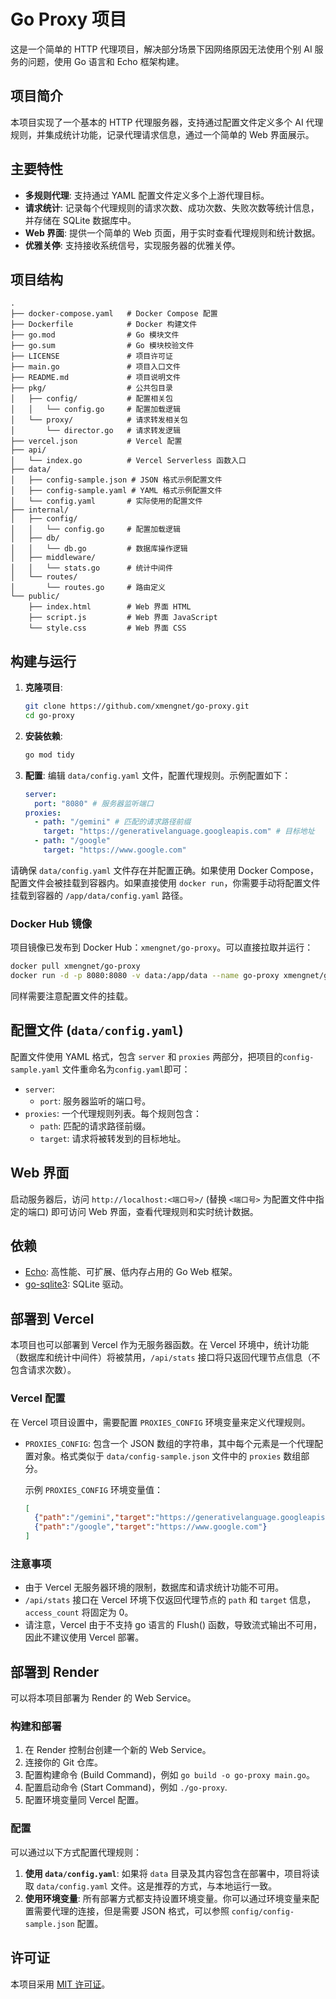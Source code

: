 # Go Proxy 项目

这是一个简单的 HTTP 代理项目，解决部分场景下因网络原因无法使用个别 AI 服务的问题，使用 Go 语言和 Echo 框架构建。

## 项目简介

本项目实现了一个基本的 HTTP 代理服务器，支持通过配置文件定义多个 AI 代理规则，并集成统计功能，记录代理请求信息，通过一个简单的 Web 界面展示。

## 主要特性

*   **多规则代理**: 支持通过 YAML 配置文件定义多个上游代理目标。
*   **请求统计**: 记录每个代理规则的请求次数、成功次数、失败次数等统计信息，并存储在 SQLite 数据库中。
*   **Web 界面**: 提供一个简单的 Web 页面，用于实时查看代理规则和统计数据。
*   **优雅关停**: 支持接收系统信号，实现服务器的优雅关停。

## 项目结构

```
.
├── docker-compose.yaml   # Docker Compose 配置
├── Dockerfile            # Docker 构建文件
├── go.mod                # Go 模块文件
├── go.sum                # Go 模块校验文件
├── LICENSE               # 项目许可证
├── main.go               # 项目入口文件
├── README.md             # 项目说明文件
├── pkg/                  # 公共包目录
│   ├── config/           # 配置相关包
│   │   └── config.go     # 配置加载逻辑
│   └── proxy/            # 请求转发相关包
│       └── director.go   # 请求转发逻辑
├── vercel.json           # Vercel 配置
├── api/
│   └── index.go          # Vercel Serverless 函数入口
├── data/
│   ├── config-sample.json # JSON 格式示例配置文件
│   ├── config-sample.yaml # YAML 格式示例配置文件
│   └── config.yaml       # 实际使用的配置文件
├── internal/
│   ├── config/
│   │   └── config.go     # 配置加载逻辑
│   ├── db/
│   │   └── db.go         # 数据库操作逻辑
│   ├── middleware/
│   │   └── stats.go      # 统计中间件
│   └── routes/
│       └── routes.go     # 路由定义
└── public/
    ├── index.html        # Web 界面 HTML
    ├── script.js         # Web 界面 JavaScript
    └── style.css         # Web 界面 CSS
```

## 构建与运行

1.  **克隆项目**:
    ```bash
    git clone https://github.com/xmengnet/go-proxy.git
    cd go-proxy
    ```
2.  **安装依赖**:
    ```bash
    go mod tidy
    ```
3.  **配置**:
    编辑 `data/config.yaml` 文件，配置代理规则。示例配置如下：
    ```yaml
    server:
      port: "8080" # 服务器监听端口
    proxies:
      - path: "/gemini" # 匹配的请求路径前缀
        target: "https://generativelanguage.googleapis.com" # 目标地址
      - path: "/google"
        target: "https://www.google.com"
    ```

请确保 `data/config.yaml` 文件存在并配置正确。如果使用 Docker Compose，配置文件会被挂载到容器内。如果直接使用 `docker run`，你需要手动将配置文件挂载到容器的 `/app/data/config.yaml` 路径。

### Docker Hub 镜像

项目镜像已发布到 Docker Hub：`xmengnet/go-proxy`。可以直接拉取并运行：

```bash
docker pull xmengnet/go-proxy
docker run -d -p 8080:8080 -v data:/app/data --name go-proxy xmengnet/go-proxy
```

同样需要注意配置文件的挂载。

## 配置文件 (`data/config.yaml`)

配置文件使用 YAML 格式，包含 `server` 和 `proxies` 两部分，把项目的`config-sample.yaml` 文件重命名为`config.yaml`即可：

*   `server`:
    *   `port`: 服务器监听的端口号。
*   `proxies`: 一个代理规则列表。每个规则包含：
    *   `path`: 匹配的请求路径前缀。
    *   `target`: 请求将被转发到的目标地址。

## Web 界面

启动服务器后，访问 `http://localhost:<端口号>/` (替换 `<端口号>` 为配置文件中指定的端口) 即可访问 Web 界面，查看代理规则和实时统计数据。

## 依赖

*   [Echo](https://github.com/labstack/echo): 高性能、可扩展、低内存占用的 Go Web 框架。
*   [go-sqlite3](https://github.com/mattn/go-sqlite3): SQLite 驱动。

## 部署到 Vercel

本项目也可以部署到 Vercel 作为无服务器函数。在 Vercel 环境中，统计功能（数据库和统计中间件）将被禁用，`/api/stats` 接口将只返回代理节点信息（不包含请求次数）。

### Vercel 配置

在 Vercel 项目设置中，需要配置 `PROXIES_CONFIG` 环境变量来定义代理规则。

*   `PROXIES_CONFIG`: 包含一个 JSON 数组的字符串，其中每个元素是一个代理配置对象。格式类似于 `data/config-sample.json` 文件中的 `proxies` 数组部分。

    示例 `PROXIES_CONFIG` 环境变量值：
    ```json
    [
      {"path":"/gemini","target":"https://generativelanguage.googleapis.com"},
      {"path":"/google","target":"https://www.google.com"}
    ]
    ```

### 注意事项

*   由于 Vercel 无服务器环境的限制，数据库和请求统计功能不可用。
*   `/api/stats` 接口在 Vercel 环境下仅返回代理节点的 `path` 和 `target` 信息，`access_count` 将固定为 0。
*   请注意，Vercel 由于不支持 go 语言的 Flush() 函数，导致流式输出不可用，因此不建议使用 Vercel 部署。

## 部署到 Render

可以将本项目部署为 Render 的 Web Service。

### 构建和部署

1.  在 Render 控制台创建一个新的 Web Service。
2.  连接你的 Git 仓库。
3.  配置构建命令 (Build Command)，例如 `go build -o go-proxy main.go`。
4.  配置启动命令 (Start Command)，例如 `./go-proxy`.
5.  配置环境变量同 Vercel 配置。

### 配置

可以通过以下方式配置代理规则：

1.  **使用 `data/config.yaml`**: 如果将 `data` 目录及其内容包含在部署中，项目将读取 `data/config.yaml` 文件。这是推荐的方式，与本地运行一致。
2.  **使用环境变量**: 所有部署方式都支持设置环境变量。你可以通过环境变量来配置需要代理的连接，但是需要 JSON 格式，可以参照 `config/config-sample.json` 配置。


## 许可证

本项目采用 [MIT 许可证](LICENSE)。
